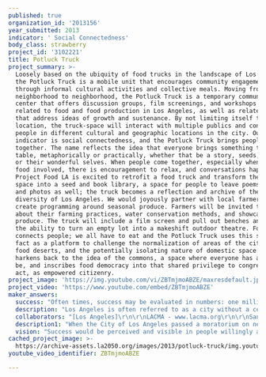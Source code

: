 ```yaml
---
published: true
organization_id: '2013156'
year_submitted: 2013
indicator: ' Social Connectedness'
body_class: strawberry
project_id: '3102221'
title: Potluck Truck
project_summary: >-
  Loosely based on the ubiquity of food trucks in the landscape of Los Angeles,
  the Potluck Truck is a mobile unit that encourages community engagement
  through informal cultural activities and collective meals. Moving from
  neighborhood to neighborhood, the Potluck Truck is a temporary community
  center that offers discussion groups, film screenings, and workshops all
  related to food and food production in Los Angeles, as well as related topics
  that address ideas of growth and sustenance. By not limiting itself to one
  location, the truck-space will interact with multiple publics and connect
  people in different cultural and geographic locations in the city. Our
  indicator is social connectedness, and the Potluck Truck brings people
  together. The name reflects the idea that everyone brings something to the
  table, metaphorically or practically, whether that be a story, seeds, a soup,
  or their wonderful selves. When people come together, especially when there is
  food involved, there is encouragement to relax, and conversations happen.
  Project Food LA is excited to retrofit a food truck and transform the interior
  space into a seed and book library, a space for people to leave poems, recipes
  and photos as well; the truck becomes a reflection and archive of the
  diversity of Los Angeles. We would joyously partner with local farmers and
  create programming around seasonal produce. Farmers will be invited to present
  about their farming practices, water conservation methods, and showcase their
  produce. The truck will include a film screen and pull out benches and poofs -
  the ability to turn an empty lot into a makeshift outdoor theatre. Food
  connects people; we all have to eat and the Potluck Truck uses this simple
  fact as a platform to challenge the normalization of areas of the city being
  food deserts, and the potentially isolating nature of domestic space. It
  harkens back to the idea of the commons, a space where everyone has a right to
  be, and inscribes food democracy into that shared privilege to congregate, and
  act, as empowered citizenry.
project_image: 'https://img.youtube.com/vi/ZBTmjmoABZE/maxresdefault.jpg'
project_video: 'https://www.youtube.com/embed/ZBTmjmoABZE'
maker_answers:
  success: "Often times, success may be evaluated in numbers: one million \"likes,\" two million \"followers,\" three million \"repins.\" As the events of the Potluck Truck may be rendered digitally in the forms of video, online blogging and publications, the Truck will eventually earn \"likes,\" \"followers\" and \"repins.\" While significant in helping to prove and proliferate success, the levels of achievement of the Potluck Truck cannot be evaluated solely on these terms.\r\n\r\nThis project aims to provide a venue for mutual learning and discussion. The Potluck Truck lends itself to becoming a stage for a lecture series, a wall for murals, unfolds into a table for shared meals, and is a roaming vessel of art. It travels to where the people are, and allows community members to gather around a common table. In this rich environment, discussions will be had, ideas will sprout, relationships will be strengthened and plans for a better Los Angeles will be made. When the event ends and the Truck packs up, however, will that productive environment remain -- internally or nurtured through connection? If so, some level of success may be claimed.\r\n\r\nThe Potluck Truck is an agitator, inciting activity and exciting new or an existing dialogue. While the event itself is brief, a successful event’s impact will not be short lived. On the contrary, it may inspire a group of young film makers to pursue filming a much need documentary, or motivate an individual to organize a compost program in his/her neighborhood. The results are, indeed, myriad and promising. "
  description: "Los Angeles is often referred to as a city without a center, a city of multiple cities. Within this vast metropolis, many neighborhoods lack adequate public green spaces to enjoy. Only 4% of Los Angeles is devoted to public greenery, compared to 17% in New York City. Additionally, the inequitable distribution of green space is staggering, and lower income neighborhoods suffer the cost in health challenges and increased violence. Studies prove these correlations time and again. This lack of shared public space affects the ability to build relationships in the city; there are remarkably few locations to claim or meet to eat a meal. Los Angeles needs a responsive public arena - the Potluck Truck! The Potluck Truck is a mobile public space where the diverse publics of Los Angeles may choose to engage with each other and their environment, simultaneously reflecting the neighborhood’s character and the way that nature is present in the city. Using nourishment as a catalyst for social engagement, the Potluck Truck reconnects us to the history of Los Angeles as a chaparral biome and its robust farming history.\r\n\r\nLos Angeles was not always paved over; until the mid 1950s, LA County was the top producing agricultural county in the United States, surpassing the Midwest. Now only 6,000 acres are farmed in the county. Los Angeles grew as it did because of the fertile soil and year round growing season. The draw to the west came from the possibility of planting one’s desires into the landscape, turning the soil and using the land productively. Downtown Los Angeles was a patchwork of vineyards, Hollywood grew lima beans, Sylmar was the Olive Capital of the World, Watts was home for beef cattle. The Los Angeles Unified School District had required curriculum in agriculture, and specific land allocated for this use. 4-H clubs thrived as youth learned farming techniques, and today, many fallow fields remain in middle schools. The Potluck Truck is a dedicated way to acknowledge, honor and gently reinscribe lost ways of knowing and being with the land, and the value of coming together around food. The Truck is a creative platform encouraging all to participate in a form of art that, implicitly, is the commons. The shared building of ideas, responsive to specific temporary environments, may themselves become more stable in space.\r\n\r\nLos Angeles as a city suffers from vast divisions and cultural isolation, partly due to the lack of adequate public transportation and the massive area of the city. As an inclusive space, where all are invited to engage with the Potluck Truck, a shared community resource, the mode of exchange is dialogical, not based on economic currency. The Truck functions in a renewable way, constantly fueled by shifting community energy. This platform challenges cultural and economic alienation, and grows an archive of place and connection. Community members become stakeholders in the Potluck Truck, and are encouraged to create programming and events."
  collaborators: "[Los Angeles]\r\n\r\nLACMA - www.lacma.org\r\n\r\nSanta Monica Museum of Art - www.smmoa.org\r\n\r\nWatts Labor Community Action Committee (WLCAC) - www.wlcac.org\r\n\r\nLarge Marge Sustainables - www.largemargesustainables.com\r\n\r\nRootDown LA, A Project of Community Partners - www.rootdownla.org\r\n\r\nLos Angeles Walks - www.losangeleswalks.org\r\n\r\nBig City Forum - www.bigcityforum.blogspot.com\r\n\r\ndelab - www.designeastoflabrea.blogspot.com\r\n\r\nCOTE (Committee on the Environment - a campaign of the AIA-LA) - www.facebook.com/COTEAIALosAngeles\r\n\r\n[Beyond Los Angeles]\r\nFuture of Places International Conference (New Urban Agenda), Sweden (organized by the UN Habitat and Project for Public Spaces) - www.futureofplaces.com"
  description1: "When the City of Los Angeles passed a moratorium on new fast food restaurants in 2008, Project Food LA (PFLA) was formed to bring diverse, creative voices to issues of food and justice in Los Angeles. Since its founding, PFLA has staged a series of provocative events in diverse locations in the city.\r\n\r\nHungry Urbanism\r\nIn this panel discussion series taking place over 4 months, PFLA engaged diverse thinkers to help look at the food system as an urban planning/design issue. The series of four discussions were staged at locations including Habeas Lounge and Southern California Institute of Architecture, the MAK Center in West Hollywood, and the Watts Labor Community Action Committee in Watts. The discussions tackled a range of topics including the role of local urban planning in the context of a global food system, a survey of urban food practices, the cultural conditions of health in South LA, and proposals for an urban farm in Watts.\r\n\r\nFragrant Flavor Freeze\r\nSix local chefs were asked to create ice cream featuring a local, seasonal herb for a tasting event on Father’s Day. Visitors were invited to sample, smell, touch, taste the herb and the ice cream on which it was based. The goal of the event was to celebrate flavor and local, seasonal ingredients. Participants were challenged to reconnect multiple senses to the experience of taste.\r\n\r\nSage Table\r\nFor an exhibition of creative family practices with Broodwork at Otis College of Art & Design, PFLA created the “Sage Table.” This table was an apothecary of sorts, cataloguing 17 types of local sage in a unique table. The tabletop contained the sage varieties as well as a series of seeds for collection and home planting. Visitors were invited to sow the seeds with pots and organic soil that were provided. The table also housed a variety of reference materials and didactic information about the sage so common in California.\r\n\r\nMicheltorena Tree Planting\r\nWith a grant from Closed on Mondays, PFLA was able to provide materials and labor for a tree planting at Micheltorena School in the Silverlake area of Los Angeles. As part of the school’s community work day and the United States Green Building Council’s day of service, PFLA engaged a school mission to transform asphalt to permeable surface and fruit trees. A Guava Tree was planted in the playground, and has grown since we implemented the project.\r\n\r\nMudtown Farms\r\nPFLA has been engaged with Mudtown Farm, an initiative of the Watts Labor Community Action Committee. We have been involved with a series of events for this project. With a successful Prop 84 grant of nearly $5 million, PFLA has staged tours, cross promoted and advocated for the realization of this project.\r\n\r\nIn addition to these past events, the Potluck Truck is something we have discussed for quite a while. Currently, events are being planned around the conflict between indigenous Mexican farmers and the Monsanto Corporation as big agriculture attempts to take over the Mexican production of corn.\r\n"
  vision: "Success would be perceived and visible in people willingly and eagerly showing their empowerment through active participation in the commons. This would be demonstrated, initially, through an ownership of the Potluck Truck (PT). People could suggest ideas for events that serve their community and grow the PT's exhibitions, film screenings, and contribution to the seed bank, helping to initiate contact with both new publics and connect folks with similar interests. The PT reveals the contribution of all present, shifting the focus from the creators of PT to those gathering together.\r\n\r\nThroughout history, food and meals have served as a foundation of community, exchange and societal ritual. The PT reasserts the sharing of meals and breaking of bread as an essential element in a healthy community. The PT is a mobile celebration around food. It is not dinner in front of a TV and it is not lunch in a car. This is a truck that delivers slow food events.\r\n\r\nThese social events would contribute to an ongoing process of making visible the public sphere, and allow the thematics present during PT to reflect upon a greater LA while helping to soften the current balkanization of the City. The inclusivity would support an embodied equity that would, ideally, extend beyond the PT’s presence.\r\n\r\nDuring PT events, people may explore and express a spirit of civic collaboration, seeing their neighbors and people across the City as allies, unique cuisines and community struggles - to varying degrees - shared by the whole. This would, over time, provide a means to emphasize our interconnection and mutuality.\r\nPrimary indicators of wellbeing, relationships strengthen resilience and ability to manage stress. Creating social settings for people to congregate that serve the need for recreation, education, culture and health will encourage the establishment of further permanent public gathering places that nurture social connection. Swiftly, the PT shows the importance of the public sphere and incentivize equitable allocation of gardens and parks in lower income neighborhoods. \r\nConsciously intending to braid publics, constituents, and local and municipal authorities, the PT chooses to transform and regenerate our built landscape through interventions that leave all involved nourished and considered. Playfulness within a serious willfulness to mobilize change is the methodology.\r\n\r\nRunning on biodiesel, advocating for local foods, hosting a seed library, showing that art is a right and not a privilege and welcoming all, the PT models an inclusive vision for cultural vitality and dialogical processes that encourage collaboration. PT will affirm one’s sense of importance and deservingness. It will be a platform to motivate and inspire discussions and partnerships that are generative and expand to contribute towards creating equitable distribution of green space, access to healthy foods, engaging cultural programming and livable neighborhoods.\r\n"
cached_project_image: >-
  https://archive-assets.la2050.org/images/2013/potluck-truck/img.youtube.com/vi/ZBTmjmoABZE/maxresdefault.jpg
youtube_video_identifier: ZBTmjmoABZE

---
```

